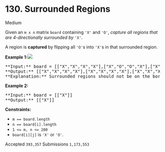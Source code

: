 # 130. Surrounded Regions

Medium

Given an `m x n` matrix `board` containing `'X'` and `'O'`, _capture all regions that are 4-directionally surrounded by_ `'X'`.

A region is **captured** by flipping all `'O'`s into `'X'`s in that surrounded region.

**Example 1:**![](https://assets.leetcode.com/uploads/2021/02/19/xogrid.jpg)

<pre>
**Input:** board = [["X","X","X","X"],["X","O","O","X"],["X","X","O","X"],["X","O","X","X"]]
**Output:** [["X","X","X","X"],["X","X","X","X"],["X","X","X","X"],["X","O","X","X"]]
**Explanation:** Surrounded regions should not be on the border, which means that any 'O' on the border of the board are not flipped to 'X'. Any 'O' that is not on the border and it is not connected to an 'O' on the border will be flipped to 'X'. Two cells are connected if they are adjacent cells connected horizontally or vertically.
</pre>

**Example 2:**

<pre>
**Input:** board = [["X"]]
**Output:** [["X"]]
</pre>

**Constraints:**

* `m == board.length`
* `n == board[i].length`
* `1 <= m, n <= 200`
* `board[i][j]` is `'X'` or `'O'`.

Accepted `393,357` Submissions `1,173,553`
